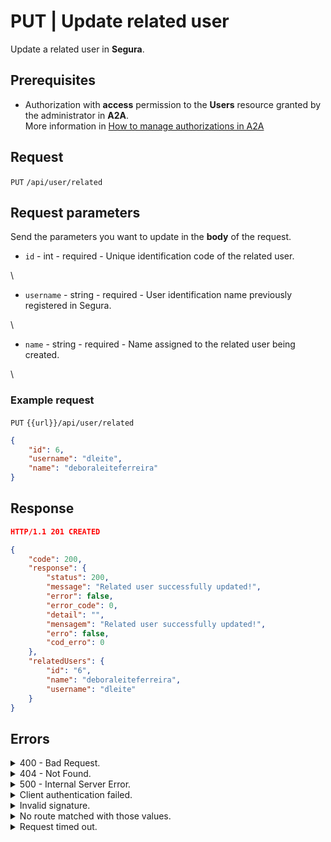 # PUT | Update related user

Update a related user in **Segura**.

## Prerequisites

* Authorization with **access** permission to the **Users** resource granted by the administrator in **A2A**.\
  More information in [How to manage authorizations in A2A](../../../../../v4/docs/how-to-manage-authorizations-in-a2a/)

## Request

`PUT` `/api/user/related`

## Request parameters

Send the parameters you want to update in the **body** of the request.

* `id` - int - required - Unique identification code of the related user.

\


* `username` - string - required - User identification name previously registered in Segura.

\


* `name` - string - required - Name assigned to the related user being created.

\


### Example request

`PUT` `{{url}}/api/user/related`

```json
{ 
    "id": 6,
    "username": "dleite",
    "name": "deboraleiteferreira"
}
```

## Response

```json
HTTP/1.1 201 CREATED
```

```json
{
    "code": 200,
    "response": {
        "status": 200,
        "message": "Related user successfully updated!",
        "error": false,
        "error_code": 0,
        "detail": "",
        "mensagem": "Related user successfully updated!",
        "erro": false,
        "cod_erro": 0
    },
    "relatedUsers": {
        "id": "6",
        "name": "deboraleiteferreira",
        "username": "dleite"
    }
}
```

## Errors

<details>

<summary>400 - Bad Request.</summary>

***

Message: "1001: Parameter 'id' was not informed!"

Possible cause: the required parameter `id` of the user wasn’t informed.\


Solution: provide the `id` of the user and resend the request.

***

Message: "1001: Parameter 'username' was not informed!"

Possible cause: the required parameter `username` Segura of the user wasn’t informed.\


Solution: provide the `username` Segura of the user and resend the request.

***

Message: "1001: Parameter 'name' was not informed!"

Possible cause: the required parameter `name` of the user wasn’t informed.\


Solution: provide the `name` you want to register for the user and resend the request.

***

Message: "1005: User does not exist"

Possible cause: the `username` provided hasn’t returned any user.\


Solution: provide a valid `username` and resend the request.

***

</details>

<details>

<summary>404 - Not Found.</summary>

***

Message: "Resource sub not found"\


Possible cause: the URL or requested resource isn’t correct.\


Solution: check the URL and make sure all the parameters are correct.

***

</details>

<details>

<summary>500 - Internal Server Error.</summary>

***

Message: "Unexpected error."\


Possible cause: the error is in the Segura server.\


Solution: contact the support team for more information.

***

Message: "You are not authorized to access this resource."

Possible cause: you don’t have the authorization to access this resource.\


Solution: ask the administrator to check your permission to access the Users resources in A2A.

***

</details>

<details>

<summary>Client authentication failed.</summary>

***

Message: "Client authentication failed."

Possible cause: failure in your application authentication with the Segura server.\


Solution: check the authentication parameters such as `Access Token URL`, `Client ID` and `Client secret` and request a new access token.

***

</details>

<details>

<summary>Invalid signature.</summary>

***

Message: "Invalid signature"

Possible cause: failure in recognizing the URL of the client application.\


Solution: check the URL of the client application and resend the request.

***

</details>

<details>

<summary>No route matched with those values.</summary>

***

Message: "No route matched with those values."

Possible cause: the authorization header is missing in the API request.\


Solution: request a new access token.

***

</details>

<details>

<summary>Request timed out.</summary>

***

Message: "Request timed out."

Possible cause: the request time has expired.\


Solution: check the connectivity between the source of the request and the Segura server.

</details>
